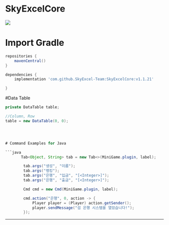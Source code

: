 # SkyExcelCore
![](https://bstats.org/signatures/bukkit/SkyExcelCore.svg)

# Import Gradle

```gradle
repositories {
    mavenCentral()
}

dependencies {
    implementation 'com.github.SkyExcel-Team:SkyExcelCore:v1.1.21'

}
```
#Data Table
```java
private DataTable table;

//Column, Row
table = new DataTable(0, 0);




# Command Examples for Java

```java
       Tab<Object, String> tab = new Tab<>(MiniGame.plugin, label);

        tab.args("생성", "이름");
        tab.args("랭킹");
        tab.args("은행", "입금", "[<Integer>]");
        tab.args("은행", "출금", "[<Integer>]");

        Cmd cmd = new Cmd(MiniGame.plugin, label);

        cmd.action("은행", 0, action -> {
            Player player = (Player) action.getSender();
            player.sendMessage("섬 은행 시스템을 열었습니다!");
        });

```
 

---
